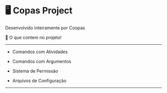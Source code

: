 # 🖥 Copas Project
Desenvolvido inteiramente por Coopas

📁 O que contem no projeto!

---

- Comandos com Atividades
- Comandos com Argumentos

- Sistema de Permissão
- Arquivos de Configuração

---
